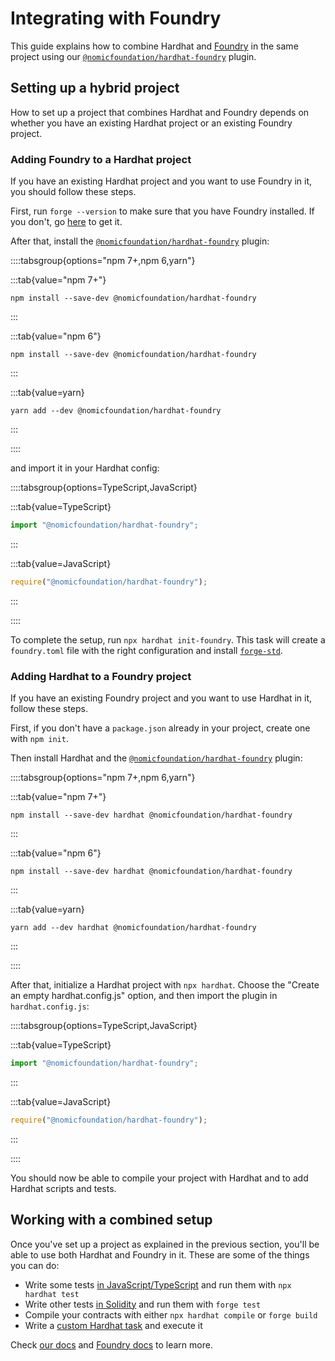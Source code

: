 # Integrating with Foundry

This guide explains how to combine Hardhat and [Foundry](https://book.getfoundry.sh/) in the same project using our [`@nomicfoundation/hardhat-foundry`](/hardhat-runner/plugins/nomicfoundation-hardhat-foundry) plugin.

## Setting up a hybrid project

How to set up a project that combines Hardhat and Foundry depends on whether you have an existing Hardhat project or an existing Foundry project.

### Adding Foundry to a Hardhat project

If you have an existing Hardhat project and you want to use Foundry in it, you should follow these steps.

First, run `forge --version` to make sure that you have Foundry installed. If you don't, go [here](https://getfoundry.sh/) to get it.

After that, install the [`@nomicfoundation/hardhat-foundry`](/hardhat-runner/plugins/nomicfoundation-hardhat-foundry) plugin:

::::tabsgroup{options="npm 7+,npm 6,yarn"}

:::tab{value="npm 7+"}

```
npm install --save-dev @nomicfoundation/hardhat-foundry
```

:::

:::tab{value="npm 6"}

```
npm install --save-dev @nomicfoundation/hardhat-foundry
```

:::

:::tab{value=yarn}

```
yarn add --dev @nomicfoundation/hardhat-foundry
```

:::

::::

and import it in your Hardhat config:

::::tabsgroup{options=TypeScript,JavaScript}

:::tab{value=TypeScript}

```typescript
import "@nomicfoundation/hardhat-foundry";
```

:::

:::tab{value=JavaScript}

```javascript
require("@nomicfoundation/hardhat-foundry");
```

:::

::::

To complete the setup, run `npx hardhat init-foundry`. This task will create a `foundry.toml` file with the right configuration and install [`forge-std`](https://github.com/foundry-rs/forge-std).

### Adding Hardhat to a Foundry project

If you have an existing Foundry project and you want to use Hardhat in it, follow these steps.

First, if you don't have a `package.json` already in your project, create one with `npm init`.

Then install Hardhat and the [`@nomicfoundation/hardhat-foundry`](/hardhat-runner/plugins/nomicfoundation-hardhat-foundry) plugin:

::::tabsgroup{options="npm 7+,npm 6,yarn"}

:::tab{value="npm 7+"}

```
npm install --save-dev hardhat @nomicfoundation/hardhat-foundry
```

:::

:::tab{value="npm 6"}

```
npm install --save-dev hardhat @nomicfoundation/hardhat-foundry
```

:::

:::tab{value=yarn}

```
yarn add --dev hardhat @nomicfoundation/hardhat-foundry
```

:::

::::

After that, initialize a Hardhat project with `npx hardhat`. Choose the "Create an empty hardhat.config.js" option, and then import the plugin in `hardhat.config.js`:

::::tabsgroup{options=TypeScript,JavaScript}

:::tab{value=TypeScript}

```typescript
import "@nomicfoundation/hardhat-foundry";
```

:::

:::tab{value=JavaScript}

```javascript
require("@nomicfoundation/hardhat-foundry");
```

:::

::::

You should now be able to compile your project with Hardhat and to add Hardhat scripts and tests.

## Working with a combined setup

Once you've set up a project as explained in the previous section, you'll be able to use both Hardhat and Foundry in it. These are some of the things you can do:

- Write some tests [in JavaScript/TypeScript](/hardhat-runner/docs/guides/test-contracts) and run them with `npx hardhat test`
- Write other tests [in Solidity](https://book.getfoundry.sh/forge/writing-tests) and run them with `forge test`
- Compile your contracts with either `npx hardhat compile` or `forge build`
- Write a [custom Hardhat task](/hardhat-runner/docs/advanced/create-task) and execute it

Check [our docs](/hardhat-runner/docs) and [Foundry docs](https://book.getfoundry.sh/) to learn more.
